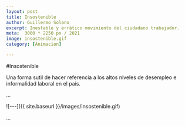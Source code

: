 ```yaml
---
layout: post
title: Insostenible
author: Guillermo Solano
excerpt: Inestable y errático movimiento del ciudadano trabajador.
meta:  3000 * 2250 px / 2021
image: insostenible.gif
category: [Animacion]

---
```


#Insostenible

Una forma sutil de hacer referencia a los altos niveles de desempleo e informalidad laboral en el país.

…

![---]({{ site.baseurl }}/images/insostenible.gif)

…
